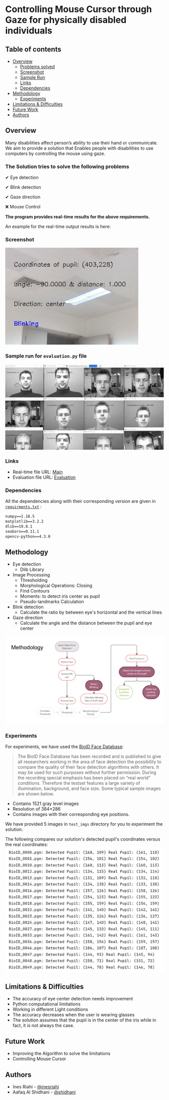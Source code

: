 # Controlling Mouse Cursor through Gaze for physically disabled individuals


## Table of contents

- [Overview](#overview)
  - [Problems solved](#the-solution-tries-to-solve-the-following-problems)
  - [Screenshot](#screenshot)
  - [Sample Run](#sample-run-for-evaluationpy-file)
  - [Links](#links)
  - [Dependencies](#dependencies)
- [Methodology](#methodology)
  - [Experiments](#experiments)
- [Limitations & Difficulties](#limitations--difficulties)
- [Future Work](#future-work)
- [Authors](#authors)


## Overview
Many disabilities affect person’s ability to use their hand or communicate.
We aim to provide a solution that Enables people with disabilities to use computers by controlling the mouse using gaze.


### The Solution tries to solve the following problems 
✔ Eye detection

✔ Blink detection

✔ Gaze direction

❌ Mouse Control
 
**The program provides real-time results for the above requirements.**

An example for the real-time output results is here:

### Screenshot
![realtime example](./screenshots/2.png)

### Sample run for `evaluation.py` file

![](./screenshots/1.png)


### Links

- Real-time file URL: [Main](https://github.com/inesriahi/EyeTracking/blob/master/main.py)
- Evaluation file URL: [Evaluation](https://github.com/inesriahi/EyeTracking/blob/master/evaluation.py)

### Dependencies
All the dependencies along with their corresponding version are given in [`requirments.txt`](https://github.com/inesriahi/EyeTracking/blob/master/requirements.txt) :
```
numpy==1.18.5
matplotlib==3.2.2
dlib==19.8.1
seaborn==0.11.1
opencv-python==4.3.0
```

## Methodology
- Eye detection
    - Dlib Library
- Image Processing
    - Thresholding
    - Morphological Operations: Closing
    - Find Contours 
    - Moments: to detect iris center as pupil
    - Pseudo-landmarks Calculation
- Blink detection
    - Calculate the ratio by between eye's horizontal and the vertical lines
- Gaze direction 
    - Calculate the angle and the distance between the pupil and eye center

![](./screenshots/3.png)

### Experiments
For experiments, we have used the [BioID Face Database](https://www.bioid.com/facedb/):
> The BioID Face Database has been recorded and is published to give all researchers working in the area of face detection the possibility to compare the quality of their face detection algorithms with others. It may be used for such purposes without further permission. During the recording special emphasis has been placed on “real world” conditions. Therefore the testset features a large variety of illumination, background, and face size. Some typical sample images are shown below.
- Contains 1521 gray level images
- Resolution of 384×286
- Contains images with their corresponding eye positions.

We have provided 5 images in `test_imgs` directory for you to experiment the solution.

The following compares our solution's detected pupil's coordinates versus the real coordinates:
![](./screenshots/4.png)

## Limitations & Difficulties
- The accuracy of eye center detection needs improvement
- Python computational limitations
- Working in different Light conditions
- The accuracy decreases when the user is wearing glasses
- The solution assumes that the pupil is in the center of the iris while in fact, it is not always the case.

## Future Work
- Improving the Algorithm to solve the limitations 
- Controlling Mouse Cursor 

## Authors

- Ines Riahi - [@inesriahi](https://github.com/inesriahi)
- Aafaq Al Shidhani - [@shidhani](https://github.com/shidhani)